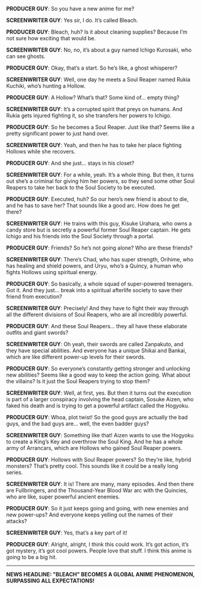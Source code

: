 **PRODUCER GUY**: So you have a new anime for me?

**SCREENWRITER GUY**: Yes sir, I do. It’s called Bleach.

**PRODUCER GUY**: Bleach, huh? Is it about cleaning supplies? Because I’m not sure how exciting that would be.

**SCREENWRITER GUY**: No, no, it’s about a guy named Ichigo Kurosaki, who can see ghosts.

**PRODUCER GUY**: Okay, that’s a start. So he’s like, a ghost whisperer?

**SCREENWRITER GUY**: Well, one day he meets a Soul Reaper named Rukia Kuchiki, who’s hunting a Hollow.

**PRODUCER GUY**: A Hollow? What’s that? Some kind of… empty thing?

**SCREENWRITER GUY**: It’s a corrupted spirit that preys on humans. And Rukia gets injured fighting it, so she transfers her powers to Ichigo.

**PRODUCER GUY**: So he becomes a Soul Reaper. Just like that? Seems like a pretty significant power to just hand over.

**SCREENWRITER GUY**: Yeah, and then he has to take her place fighting Hollows while she recovers.

**PRODUCER GUY**: And she just… stays in his closet?

**SCREENWRITER GUY**: For a while, yeah. It’s a whole thing. But then, it turns out she’s a criminal for giving him her powers, so they send some other Soul Reapers to take her back to the Soul Society to be executed.

**PRODUCER GUY**: Executed, huh? So our hero’s new friend is about to die, and he has to save her? That sounds like a good arc. How does he get there?

**SCREENWRITER GUY**: He trains with this guy, Kisuke Urahara, who owns a candy store but is secretly a powerful former Soul Reaper captain. He gets Ichigo and his friends into the Soul Society through a portal.

**PRODUCER GUY**: Friends? So he’s not going alone? Who are these friends?

**SCREENWRITER GUY**: There’s Chad, who has super strength, Orihime, who has healing and shield powers, and Uryu, who’s a Quincy, a human who fights Hollows using spiritual energy.

**PRODUCER GUY**: So basically, a whole squad of super-powered teenagers. Got it. And they just… break into a spiritual afterlife society to save their friend from execution?

**SCREENWRITER GUY**: Precisely! And they have to fight their way through all the different divisions of Soul Reapers, who are all incredibly powerful.

**PRODUCER GUY**: And these Soul Reapers… they all have these elaborate outfits and giant swords?

**SCREENWRITER GUY**: Oh yeah, their swords are called Zanpakuto, and they have special abilities. And everyone has a unique Shikai and Bankai, which are like different power-up levels for their swords.

**PRODUCER GUY**: So everyone’s constantly getting stronger and unlocking new abilities? Seems like a good way to keep the action going. What about the villains? Is it just the Soul Reapers trying to stop them?

**SCREENWRITER GUY**: Well, at first, yes. But then it turns out the execution is part of a larger conspiracy involving the head captain, Sosuke Aizen, who faked his death and is trying to get a powerful artifact called the Hogyoku.

**PRODUCER GUY**: Whoa, plot twist! So the good guys are actually the bad guys, and the bad guys are… well, the even badder guys?

**SCREENWRITER GUY**: Something like that! Aizen wants to use the Hogyoku to create a King’s Key and overthrow the Soul King. And he has a whole army of Arrancars, which are Hollows who gained Soul Reaper powers.

**PRODUCER GUY**: Hollows with Soul Reaper powers? So they’re like, hybrid monsters? That’s pretty cool. This sounds like it could be a really long series.

**SCREENWRITER GUY**: It is! There are many, many episodes. And then there are Fullbringers, and the Thousand-Year Blood War arc with the Quincies, who are like, super powerful ancient enemies.

**PRODUCER GUY**: So it just keeps going and going, with new enemies and new power-ups? And everyone keeps yelling out the names of their attacks?

**SCREENWRITER GUY**: Yes, that’s a key part of it!

**PRODUCER GUY**: Alright, alright, I think this could work. It’s got action, it’s got mystery, it’s got cool powers. People love that stuff. I think this anime is going to be a big hit.

***

**NEWS HEADLINE: "BLEACH" BECOMES A GLOBAL ANIME PHENOMENON, SURPASSING ALL EXPECTATIONS!**